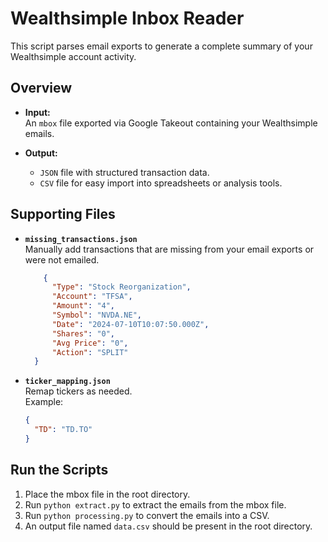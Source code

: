 # Wealthsimple Inbox Reader

This script parses email exports to generate a complete summary of your Wealthsimple account activity.

## Overview

- **Input:**  
  An `mbox` file exported via Google Takeout containing your Wealthsimple emails.

- **Output:**  
  - `JSON` file with structured transaction data.
  - `CSV` file for easy import into spreadsheets or analysis tools.
    
## Supporting Files

- **`missing_transactions.json`**  
  Manually add transactions that are missing from your email exports or were not emailed.
  ```json
      {
        "Type": "Stock Reorganization",
        "Account": "TFSA",
        "Amount": "4",
        "Symbol": "NVDA.NE",
        "Date": "2024-07-10T10:07:50.000Z",
        "Shares": "0",
        "Avg Price": "0",
        "Action": "SPLIT"
    }
- **`ticker_mapping.json`**  
  Remap tickers as needed.  
  Example:
  ```json
  {
    "TD": "TD.TO"
  }
## Run the Scripts

1. Place the mbox file in the root directory.  
2. Run `python extract.py` to extract the emails from the mbox file.  
3. Run `python processing.py` to convert the emails into a CSV.  
4. An output file named `data.csv` should be present in the root directory.  

